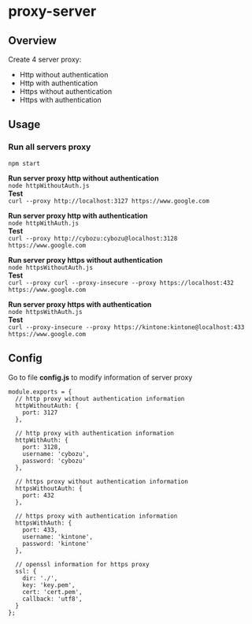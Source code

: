 # proxy-server

## Overview
Create 4 server proxy: 
- Http without authentication
- Http with authentication
- Https without authentication
- Https with authentication

## Usage
### Run all servers proxy
`npm start`

**Run server proxy http without authentication**  
`node httpWithoutAuth.js`  
**Test**  
`curl --proxy http://localhost:3127 https://www.google.com`  

**Run server proxy http with authentication**  
`node httpWithAuth.js`  
**Test**  
`curl --proxy http://cybozu:cybozu@localhost:3128 https://www.google.com`   

**Run server proxy https without authentication**  
`node httpsWithoutAuth.js`  
**Test**  
`curl --proxy curl --proxy-insecure --proxy https://localhost:432 https://www.google.com`  

**Run server proxy https with authentication**   
`node httpsWithAuth.js`  
**Test**   
`curl --proxy-insecure --proxy https://kintone:kintone@localhost:433 https://www.google.com`

## Config
Go to file **config.js** to modify information of server proxy
```
module.exports = {
  // http proxy without authentication information
  httpWithoutAuth: {
    port: 3127 
  },

  // http proxy with authentication information
  httpWithAuth: {
    port: 3128,
    username: 'cybozu',
    password: 'cybozu'
  },

  // https proxy without authentication information
  httpsWithoutAuth: {
    port: 432
  },

  // https proxy with authentication information
  httpsWithAuth: {
    port: 433,
    username: 'kintone',
    password: 'kintone'
  },

  // openssl information for https proxy
  ssl: {
    dir: './',
    key: 'key.pem',
    cert: 'cert.pem',
    callback: 'utf8',
  }
};
```


